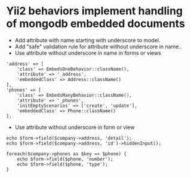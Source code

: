 Yii2 behaviors implement handling of mongodb embedded documents
===============================================================

* Add attribute with name starting with underscore to model.
* Add "safe" validation rule for attribute without underscore in name..
* Use attribute without underscore in name in forms or views
~~~
'address' => [
    'class' => EmbedsOneBehavior::className(),
    'attribute' => '_address',
    'embeddedClass' => Address::className()
],
'phones' => [
    'class' => EmbedsManyBehavior::className(),
    'attribute' => '_phones',
    'initEmptyScenarios' => ['create', 'update'],
    'embeddedClass' => Phone::className()
],
~~~
* Use attribute without underscore in form or view
~~~
echo $form->field($company->address, 'detail');
echo $form->field($company->address, 'id')->hiddenInput();

foreach($company->phones as $key => $phone) {
    echo $form->field($phone, 'number');
    echo $form->field($phone, 'type');
}
~~~